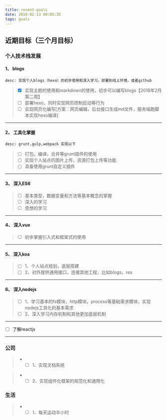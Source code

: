 ```yaml
---
title: recent-goals
date: 2018-02-13 00:05:35
tags: goals
---
```


## 近期目标（三个月目标）

### 个人技术栈发展

#### 1、 blogs

`desc: 实现个人blogs（hexo）的初步使用和深入学习，部署到线上环境，或者github`

> - [x] 实现主题的使用和markdown的使用，初步可以编写blogs【2018年2月第二周】
> - [ ] 部署hexo，同时实现网页控制启动等行为
> - [ ] 实现网页化编写[方案：网页编辑，后台接口生成md文件，服务端跑脚本实现hexo编译]

------

#### 2、 工具化掌握

`desc: grunt,gulp,webpack 实现以下`

> - [ ] 打包，编译，合并等grunt插件的使用
> - [ ] 实现个人站点的图片上传、资源打包上传等功能
> - [ ] 具备使用grunt自定义插件

------

#### 3、 深入ES6

> - [ ] 基本类型，数据变量和方法等基本概念的掌握
> - [ ] 深入的学习
> - [ ] 思想的学习

------

#### 4、 深入vue

> - [ ] 初步掌握引入式和框架式的使用

------

#### 5、 深入koa

> - [ ] 1、个人站点规划，底层搭建
> - [ ] 2、对外提供通用接口，连接其他工程，比如blogs，res

------

#### 6、 深入nodejs

> - [ ] 1、学习基本的fs模块，http模块，process等基础需求模块，实现nodejs工具化的基本需求
> - [ ] 2、深入学习内存机制和其他更加底层机制

------

- [ ] 了解reactjs

------

### 公司

> * - [ ] 1、实现文档系统

> * - [ ] 2、实现组件化框架的规范化和通用化

### 生活

> * - [ ] 1、每天运动半小时